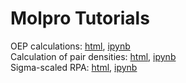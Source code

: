 # Molpro Tutorials

OEP calculations: [html](https://htmlpreview.github.io/?https://github.com/EgorTrushin/Molpro_Tutorials/blob/main/Tutorial_OEP.html), [ipynb](https://github.com/EgorTrushin/Molpro_Tutorials/blob/main/Tutorial_OEP.ipynb)  
Calculation of pair densities: [html](https://htmlpreview.github.io/?https://github.com/EgorTrushin/Molpro_Tutorials/blob/main/Tutorial_pair_density.html), [ipynb](https://github.com/EgorTrushin/Molpro_Tutorials/blob/main/Tutorial_pair_density.ipynb)  
Sigma-scaled RPA: [html](https://htmlpreview.github.io/?https://github.com/EgorTrushin/Molpro_Tutorials/blob/main/Sigma-scaled%20RPA.html), [ipynb](https://github.com/EgorTrushin/Molpro_Tutorials/blob/main/Sigma-scaled%20RPA.ipynb)
